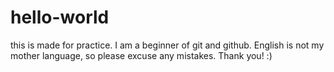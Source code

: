 # hello-world
this is made for practice.
I am a beginner of git and github.
English is not my mother language, so please excuse any mistakes.
Thank you! :)
